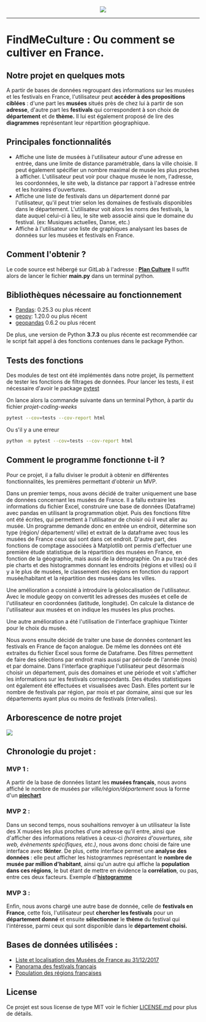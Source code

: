 <div align="center">
  <img src="https://image.freepik.com/vecteurs-libre/hommes-femmes-visitant-musee-illustration-galerie-art_1262-18948.jpg"><br>
</div>

-----------------

# FindMeCulture : Ou comment se cultiver en France.


## Notre projet en quelques mots

A partir de bases de données regroupant des informations sur les musées et les festivals en France, 
l'utilisateur peut **accéder à des propositions ciblées** : d'une part les **musées** situés près de chez lui à partir de son **adresse**, 
d'autre part les **festivals** qui correspondent à son choix de **département** et de **thème.** 
Il lui est également proposé de lire des **diagrammes** représentant leur répartition géographique.

## Principales fonctionnalités
  - Affiche une liste de musées à l'utilisateur autour d'une adresse en entrée, dans une limite de distance paramétrable, dans la ville choisie.
    Il peut également spécifier un nombre maximal de musée les plus proches à afficher. L'utilisateur peut voir pour chaque musée le nom, l'adresse, les coordonnées, le site web, 
    la distance par rapport à l'adresse entrée et les horaires d'ouvertures.
  - Affiche une liste de festivals dans un département donné par l'utilisateur, qu'il peut trier selon les domaines de festivals disponibles dans le département.
    L'utilisateur voit alors les noms des festivals, la date auquel celui-ci à lieu, le site web associé ainsi que le domaine du festival. (ex: Musiques actuelles, Danse, etc.)
  - Affiche à l'utilisateur une liste de graphiques analysant les bases de données sur les musées et festivals en France.

  

## Comment l'obtenir ?

Le code source est hébergé sur GitLab à l'adresse : [**Plan Culture**](https://gitlab-cw8.centralesupelec.fr/2019ahvound/projet-coding-weeks)
Il suffit alors de lancer le fichier **main.py** dans un terminal python.




## Bibliothèques nécessaire au fonctionnement 
- [Pandas](https://pypi.org/project/pandas/): 0.25.3 ou plus récent
- [geopy](https://pypi.org/project/geopy/): 1.20.0 ou plus récent
- [geopandas](https://pypi.org/project/geopandas/) 0.6.2 ou plus récent

De plus, une version de Python **3.7.3** ou plus récente est recommendée car le script fait appel à des fonctions contenues dans le package Python.



## Tests des fonctions
Des modules de test ont été implémentés dans notre projet, ils permettent de tester les fonctions de filtrages de données.
Pour lancer les tests, il est nécessaire d'avoir le package [pytest](https://pypi.org/project/pytest/)

On lance alors la commande suivante dans un terminal Python, à partir du fichier *projet-coding-weeks*

```sh
pytest --cov=tests --cov-report html

```
Ou s'il y a une erreur 

```sh
python -m pytest --cov=tests --cov-report html

```

## Comment le programme fonctionne t-il ?
Pour ce projet, il a fallu diviser le produit à obtenir en différentes fonctionnalités, les premières permettant d'obtenir un MVP.

Dans un premier temps, nous avons décidé de traiter uniquement une base de données concernant les musées de France.
Il a fallu extraire les informations du fichier Excel, construire une base de données (Dataframe) avec pandas en utilisant la programmation objet.
Puis des fonctions filtre ont été écrites, qui permettent à l'utilisateur de choisir où il veut aller au musée.
Un programme demande donc en entrée un endroit, détermine son type (région/ département/ ville) et extrait de la dataframe avec tous les musées de France ceux qui sont dans cet endroit.
D'autre part, des fonctions de comptage associées à Matplotlib ont permis d'effectuer une première étude statistique de la répartition des musées en France, en fonction de la géographie, mais aussi de la démographie.
On a pu tracé des pie charts et des histogrammes donnant les endroits (régions et villes) où il y a le plus de musées, le classement des régions en fonction du rapport musée/habitant et la répartition des musées dans les villes.

Une amélioration a consisté à introduire la géolocalisation de l'utilisateur.
Avec le module geopy on convertit les adresses des musées et celle de l'utilisateur en coordonnées (latitude, longitude).
On calcule la distance de l'utilisateur aux musées et on indique les musées les plus proches.

Une autre amélioration a été l'utilisation de l'interface graphique Tkinter pour le choix du musée.

Nous avons ensuite décidé de traiter une base de données contenant les festivals en France de façon analogue.
De même les données ont été extraites du fichier Excel sous forme de Dataframe.
Des filtres permettent de faire des sélections par endroit mais aussi par période de l'année (mois) et par domaine.
Dans l'interface graphique l'utilisateur peut désormais choisir un département, puis des domaines et une période et voit s'afficher les informations sur les festivals correspondants.
Des études statistiques ont également été effectuées et visualisées avec Dash.
Elles portent sur le nombre de festivals par région, par mois et par domaine, ainsi que sur les départements ayant plus ou moins de festivals (intervalles).


## Arborescence de notre projet

<div>
  <img src="https://i.ibb.co/BPFF7Kh/Arborescence.png"><br>
</div>

## Chronologie du projet :

###                                       **MVP 1** : 
A partir de la base de données listant les **musées français**, nous avons affiché le nombre de musées 
par *ville/région/département* sous la forme d'un [**piechart**](https://ibb.co/PcwQ4vq)


###                                      **MVP 2** : 
Dans un second temps, nous souhaitions renvoyer à un utilisateur la liste des X musées les plus proches d'une adresse qu'il entre, 
ainsi que d'afficher des informations relatives à ceux-ci *(horaires d'ouvertures, site web, évènements spécifiques, etc.)*,
nous avons donc choisi de faire une interface avec **tkinter**. 
De plus, cette interface permet une **analyse des données** : elle peut afficher les histogrammes représentant le **nombre de musée par million d'habitant**, 
ainsi qu'un autre qui affiche la **population dans ces régions**, 
le but étant de mettre en évidence la **corrélation**, ou pas, entre ces deux facteurs. 
Exemple d'[**histogramme**](https://ibb.co/3MPV7Rw)


###                                       **MVP 3** : 
Enfin, nous avons chargé une autre base de donnée, celle de **festivals en France**, cette fois,
l'utilisateur peut **chercher les festivals** pour un **département donné** et 
ensuite **sélectionner** le **thème** du festival qui l'intéresse, 
parmi ceux qui sont disponible dans le **département choisi.**

## Bases de données utilisées :

- [Liste et localisation des Musées de France au 31/12/2017](https://www.data.gouv.fr/fr/datasets/liste-et-localisation-des-musees-de-france/)
- [Panorama des festivals français](https://www.data.gouv.fr/fr/datasets/r/4415a028-aa8e-447d-a2e9-d3917b9bd278)
- [Population des régions françaises](https://www.insee.fr/fr/statistiques/fichier/3677785/ensemble.xls)


## License

Ce projet est sous license de type MIT voir le fichier [LICENSE.md](LICENSE.md) pour plus de détails.

